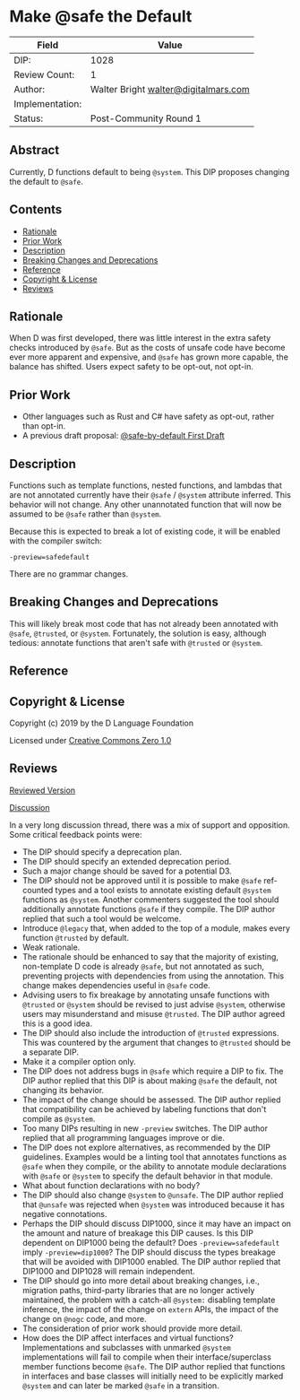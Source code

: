 # Make @safe the Default

| Field           | Value                                                           |
|-----------------|-----------------------------------------------------------------|
| DIP:            | 1028                                                            |
| Review Count:   | 1                                                               |
| Author:         | Walter Bright walter@digitalmars.com                            |
| Implementation: |                                                                 |
| Status:         | Post-Community Round 1                                          |

## Abstract

Currently, D functions default to being `@system`. This DIP proposes changing the default to `@safe`.


## Contents
* [Rationale](#rationale)
* [Prior Work](#prior-work)
* [Description](#description)
* [Breaking Changes and Deprecations](#breaking-changes-and-deprecations)
* [Reference](#reference)
* [Copyright & License](#copyright--license)
* [Reviews](#reviews)

## Rationale

When D was first developed, there was little interest in the extra safety checks
introduced by `@safe`. But as the costs of unsafe code have become ever more apparent
and expensive, and `@safe` has grown more capable, the balance has shifted. Users expect
safety to be opt-out, not opt-in.


## Prior Work

* Other languages such as Rust and C# have safety as opt-out, rather than opt-in.
* A previous draft proposal: [@safe-by-default First Draft](https://github.com/dlang/DIPs/pull/153)

## Description

Functions such as template functions, nested functions, and lambdas that are not annotated
currently have their `@safe` / `@system` attribute inferred. This behavior will not change.
Any other unannotated function that will now be assumed to be `@safe` rather than `@system`.

Because this is expected to break a lot of existing code, it will be enabled with the
compiler switch:

```
-preview=safedefault
```

There are no grammar changes.

## Breaking Changes and Deprecations

This will likely break most code that has not already been annotated with `@safe`,
`@trusted`, or `@system`. Fortunately, the solution is easy, although tedious: annotate
functions that aren't safe with `@trusted` or `@system`.


## Reference

## Copyright & License
Copyright (c) 2019 by the D Language Foundation

Licensed under [Creative Commons Zero 1.0](https://creativecommons.org/publicdomain/zero/1.0/legalcode.txt)

## Reviews
[Reviewed Version](https://github.com/dlang/DIPs/blob/1b705f8d4faa095d6d9e3a1b81d6cfa6d688554b/DIPs/DIP1028.md)

[Discussion](https://forum.dlang.org/post/ejaxvwklkyfnksjkldux@forum.dlang.org)

In a very long discussion thread, there was a mix of support and opposition. Some critical feedback points were:
* The DIP should specify a deprecation plan.
* The DIP should specify an extended deprecation period.
* Such a major change should be saved for a potential D3.
* The DIP should not be approved until it is possible to make `@safe` ref-counted types and a tool exists to annotate existing default `@system` functions as `@system`. Another commenters suggested the tool should additionally annotate functions `@safe` if they compile. The DIP author replied that such a tool would be welcome.
* Introduce `@legacy` that, when added to the top of a module, makes every function `@trusted` by default.
* Weak rationale.
* The rationale should be enhanced to say that the majority of existing, non-template D code is already `@safe`, but not annotated as such, preventing projects with dependencies from using the annotation. This change makes dependencies useful in `@safe` code.
* Advising users to fix breakage by annotating unsafe functions with `@trusted` or `@system` should be revised to just advise `@system`, otherwise users may misunderstand and misuse `@trusted`. The DIP author agreed this is a good idea.
* The DIP should also include the introduction of `@trusted` expressions. This was countered by the argument that changes to `@trusted` should be a separate DIP.
* Make it a compiler option only.
* The DIP does not address bugs in `@safe` which require a DIP to fix. The DIP author replied that this DIP is about making `@safe` the default, not changing its behavior.
* The impact of the change should be assessed. The DIP author replied that compatibility can be achieved by labeling functions that don't compile as `@system`.
* Too many DIPs resulting in new `-preview` switches. The DIP author replied that all programming languages improve or die.
* The DIP does not explore alternatives, as recommended by the DIP guidelines. Examples would be a linting tool that annotates functions as `@safe` when they compile, or the ability to annotate module declarations with `@safe` or `@system` to specify the default behavior in that module.
* What about function declarations with no body?
* The DIP should also change `@system` to `@unsafe`. The DIP author replied that `@unsafe` was rejected when `@system` was introduced because it has negative connotations.
* Perhaps the DIP should discuss DIP1000, since it may have an impact on the amount and nature of breakage this DIP causes. Is this DIP dependent on DIP1000 being the default? Does `-preview=safedefault` imply `-preview=dip1000`? The DIP should discuss the types breakage that will be avoided with DIP1000 enabled. The DIP author replied that DIP1000 and DIP1028 will remain independent.
* The DIP should go into more detail about breaking changes, i.e., migration paths, third-party libraries that are no longer actively maintained, the problem with a catch-all `@system:` disabling template inference, the impact of the change on `extern` APIs, the impact of the change on `@nogc` code, and more.
* The consideration of prior work should provide more detail.
* How does the DIP affect interfaces and virtual functions? Implementations and subclasses with unmarked `@system` implementations will fail to compile when their interface/superclass member functions become `@safe`. The DIP author replied that functions in interfaces and base classes will initially need to be explicitly marked `@system` and can later be marked `@safe` in a transition.

